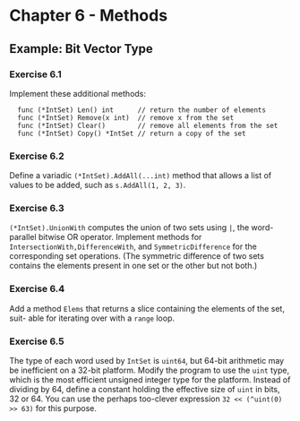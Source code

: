 # Chapter 6 - Methods

## Example: Bit Vector Type

### Exercise 6.1
Implement these additional methods:
```
  func (*IntSet) Len() int      // return the number of elements
  func (*IntSet) Remove(x int)  // remove x from the set
  func (*IntSet) Clear()        // remove all elements from the set
  func (*IntSet) Copy() *IntSet // return a copy of the set
```

### Exercise 6.2
Define a variadic `(*IntSet).AddAll(...int)` method that allows a list of values
to be added, such as `s.AddAll(1, 2, 3)`.

### Exercise 6.3
`(*IntSet).UnionWith` computes the union of two sets using `|`, the
word-parallel bitwise OR operator. Implement methods for
`IntersectionWith,DifferenceWith`, and `SymmetricDifference` for the
corresponding set operations. (The symmetric difference of two sets contains the
elements present in one set or the other but not both.)

### Exercise 6.4
Add a method `Elems` that returns a slice containing the elements of the set, suit-
able for iterating over with a `range` loop.

### Exercise 6.5
The type of each word used by `IntSet` is `uint64`, but 64-bit arithmetic may be
inefficient on a 32-bit platform. Modify the program to use the `uint` type,
which is the most efficient unsigned integer type for the platform. Instead of
dividing by 64, define a constant holding the effective size of `uint` in bits,
32 or 64. You can use the perhaps too-clever expression `32 << (^uint(0) >> 63)`
for this purpose.
